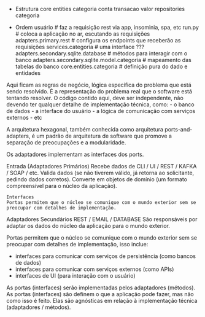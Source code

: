 - Estrutura
core
    entities
        categoria
        conta
        transacao
        valor
    repositories
        categoria

- Ordem
usuário  # faz a requisição rest via app, insominia, spa, etc
run.py  # coloca a aplicação no ar, escutando as requisições
adapters.primary.rest  # configura os endpoints que receberão as requisições
services.categoria  # uma interface ???
adapters.secondary.sqlite.database  # métodos para interagir com o banco
    adapters.secondary.sqlite.model.categoria  # mapeamento das tabelas do banco
core.entities.categoria  # definição pura do dado e entidades




Aqui ficam as regras de negócio, lógica específica do problema que está sendo resolvido.
É a representação do problema real que o software está tentando resolver.
O código contido aqui, deve ser independente, não devendo ter qualquer detalhe de implementação técnica, como:
    - o banco de dados
    - a interface do usuário
    - a lógica de comunicação com serviços externos
    - etc



A arquitetura hexagonal, também conhecida como arquitetura ports-and-adapters, é um padrão de arquitetura de software que promove a separação de preocupações e a modularidade.

Os adaptadores implementam as interfaces dos ports.


Entrada (Adaptadores Primários)
Recebe dados de CLI / UI / REST / KAFKA / SOAP / etc.
Valida dados (se não tiverem válido, já retorna ao solicitante, pedindo dados corretos).
Converte em objetos de domínio (um formato compreensível para o núcleo da aplicação).

    Interfaces
    Portas permitem que o núcleo se comunique com o mundo exterior sem se preocupar com detalhes de implementação.



Adaptadores Secundários
REST / EMAIL / DATABASE
São responsáveis por adaptar os dados do núcleo da aplicação para o mundo exterior.


Portas permitem que o núcleo se comunique com o mundo exterior sem se preocupar com detalhes de implementação, isso inclue:

- interfaces para comunicar com serviços de persistência (como bancos de dados)
- interfaces para comunicar com serviços externos (como APIs)
- interfaces de UI (para interação com o usuário)

As portas (interfaces) serão implementadas pelos adaptadores (métodos).
As portas (interfaces) são definem o que a aplicação pode fazer, mas não como isso é feito. Elas são agnósticas em relação à implementação técnica (adaptadores / métodos).


